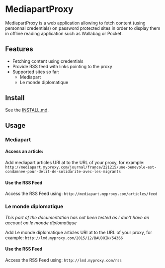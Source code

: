# MediapartProxy
MediapartProxy is a web application allowing to fetch content (using personnal credentials) on password protected sites in order to display them in offline reading application such as Wallabag or Pocket.

## Features
- Fetching content using credentials
- Provide RSS feed with links pointing to the proxy
- Supported sites so far:
  - Mediapart
  - Le monde diplomatique

## Install
See the [INSTALL.md](https://github.com/bdunogier/MediapartProxy/blob/master/INSTALL.md).

## Usage

### Mediapart
#### Access an article:
Add mediapart articles URI at to the URL of your proxy, for example: `http://mediapart.myproxy.com/journal/france/221215/une-benevole-est-condamnee-pour-delit-de-solidarite-avec-les-migrants`

#### Use the RSS Feed
Access the RSS Feed using: `http://mediapart.myproxy.com/articles/feed`

### Le monde diplomatique
*This part of the documentation has not been tested as I don't have an account on le monde diplomatique*

Add Le monde diplomatique articles URI at to the URL of your proxy, for example: `http://lmd.myproxy.com/2015/12/BAUDOIN/54366`

#### Use the RSS Feed
Access the RSS Feed using: `http://lmd.myproxy.com/rss`






